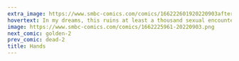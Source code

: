 ```yaml
---
extra_image: https://www.smbc-comics.com/comics/166222601920220903after.png
hovertext: In my dreams, this ruins at least a thousand sexual encounters.
image: https://www.smbc-comics.com/comics/1662225961-20220903.png
next_comic: golden-2
prev_comic: dead-2
title: Hands
---
```


